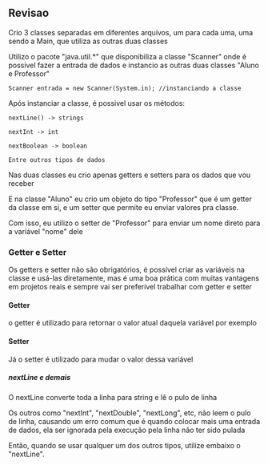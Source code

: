 ## Revisao

Crio 3 classes separadas em diferentes arquivos, um para cada uma, uma sendo a Main, que utiliza as outras duas classes

Utilizo o pacote "java.util.*" que disponibiliza a classe "Scanner" onde é possível fazer a entrada de dados e instancio as outras duas classes "Aluno e Professor"

    Scanner entrada = new Scanner(System.in); //instanciando a classe

Após instanciar a classe, é possivel usar os métodos:

    nextLine() -> strings

    nextInt -> int

    nextBoolean -> boolean

    Entre outros tipos de dados

Nas duas classes eu crio apenas getters e setters para os dados que vou receber 

E na classe "Aluno" eu crio um objeto do tipo "Professor" que é um getter da classe em si, e um setter que permite eu enviar valores pra classe.

Com isso, eu utilizo o setter de "Professor" para enviar um nome direto para a variável "nome" dele

### Getter e Setter

Os getters e setter não são obrigatórios, é possível criar as variáveis na classe e usá-las diretamente, mas é uma boa prática com muitas vantagens em projetos reais e sempre vai ser preferível trabalhar com getter e setter

#### Getter 

o getter é utilizado para retornar o valor atual daquela variável por exemplo

#### Setter

Já o setter é utilizado para mudar o valor dessa variável

##### nextLine e demais

O nextLine converte toda a linha para string e lê o pulo de linha

Os outros como "nextInt", "nextDouble", "nextLong", etc, não leem o pulo de linha, causando um erro comum que é quando colocar mais uma entrada de dados, ela ser ignorada pela execução pela linha não ter sido pulada

Então, quando se usar qualquer um dos outros tipos, utilize embaixo o "nextLine".
